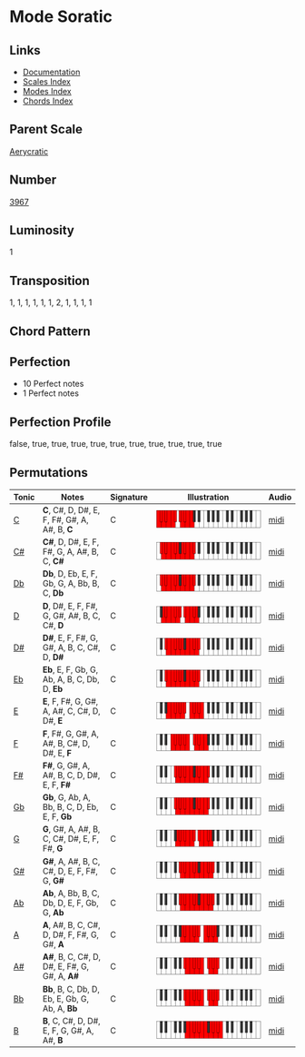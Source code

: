 # Mode Soratic

## Links

- [Documentation](README.md)
- [Scales Index](Scales.md)
- [Modes Index](Modes.md)
- [Chords Index](Chords.md)

## Parent Scale

[Aerycratic](ScaleAerycratic.md)

## Number

[3967](https://ianring.com/musictheory/scales/3967)

## Luminosity

1

## Transposition

1, 1, 1, 1, 1, 1, 2, 1, 1, 1, 1

## Chord Pattern



## Perfection

- 10 Perfect notes
- 1 Perfect notes

## Perfection Profile

false, true, true, true, true, true, true, true, true, true, true

## Permutations

| Tonic | Notes | Signature | Illustration | Audio |
|-------|-------|-----------|--------------|-------|
| [C](ModeCNaturalSoratic.md) | **C**, C#, D, D#, E, F, F#, G#, A, A#, B, **C** | C | ![CNaturalSoratic](ModeCNaturalSoratic.png) | [midi](https://github.com/edipermadi/music/blob/main/docs/ModeCNaturalSoratic.mid?raw=true) |
| [C#](ModeCSharpSoratic.md) | **C#**, D, D#, E, F, F#, G, A, A#, B, C, **C#** | C | ![CSharpSoratic](ModeCSharpSoratic.png) | [midi](https://github.com/edipermadi/music/blob/main/docs/ModeCSharpSoratic.mid?raw=true) |
| [Db](ModeDFlatSoratic.md) | **Db**, D, Eb, E, F, Gb, G, A, Bb, B, C, **Db** | C | ![DFlatSoratic](ModeDFlatSoratic.png) | [midi](https://github.com/edipermadi/music/blob/main/docs/ModeDFlatSoratic.mid?raw=true) |
| [D](ModeDNaturalSoratic.md) | **D**, D#, E, F, F#, G, G#, A#, B, C, C#, **D** | C | ![DNaturalSoratic](ModeDNaturalSoratic.png) | [midi](https://github.com/edipermadi/music/blob/main/docs/ModeDNaturalSoratic.mid?raw=true) |
| [D#](ModeDSharpSoratic.md) | **D#**, E, F, F#, G, G#, A, B, C, C#, D, **D#** | C | ![DSharpSoratic](ModeDSharpSoratic.png) | [midi](https://github.com/edipermadi/music/blob/main/docs/ModeDSharpSoratic.mid?raw=true) |
| [Eb](ModeEFlatSoratic.md) | **Eb**, E, F, Gb, G, Ab, A, B, C, Db, D, **Eb** | C | ![EFlatSoratic](ModeEFlatSoratic.png) | [midi](https://github.com/edipermadi/music/blob/main/docs/ModeEFlatSoratic.mid?raw=true) |
| [E](ModeENaturalSoratic.md) | **E**, F, F#, G, G#, A, A#, C, C#, D, D#, **E** | C | ![ENaturalSoratic](ModeENaturalSoratic.png) | [midi](https://github.com/edipermadi/music/blob/main/docs/ModeENaturalSoratic.mid?raw=true) |
| [F](ModeFNaturalSoratic.md) | **F**, F#, G, G#, A, A#, B, C#, D, D#, E, **F** | C | ![FNaturalSoratic](ModeFNaturalSoratic.png) | [midi](https://github.com/edipermadi/music/blob/main/docs/ModeFNaturalSoratic.mid?raw=true) |
| [F#](ModeFSharpSoratic.md) | **F#**, G, G#, A, A#, B, C, D, D#, E, F, **F#** | C | ![FSharpSoratic](ModeFSharpSoratic.png) | [midi](https://github.com/edipermadi/music/blob/main/docs/ModeFSharpSoratic.mid?raw=true) |
| [Gb](ModeGFlatSoratic.md) | **Gb**, G, Ab, A, Bb, B, C, D, Eb, E, F, **Gb** | C | ![GFlatSoratic](ModeGFlatSoratic.png) | [midi](https://github.com/edipermadi/music/blob/main/docs/ModeGFlatSoratic.mid?raw=true) |
| [G](ModeGNaturalSoratic.md) | **G**, G#, A, A#, B, C, C#, D#, E, F, F#, **G** | C | ![GNaturalSoratic](ModeGNaturalSoratic.png) | [midi](https://github.com/edipermadi/music/blob/main/docs/ModeGNaturalSoratic.mid?raw=true) |
| [G#](ModeGSharpSoratic.md) | **G#**, A, A#, B, C, C#, D, E, F, F#, G, **G#** | C | ![GSharpSoratic](ModeGSharpSoratic.png) | [midi](https://github.com/edipermadi/music/blob/main/docs/ModeGSharpSoratic.mid?raw=true) |
| [Ab](ModeAFlatSoratic.md) | **Ab**, A, Bb, B, C, Db, D, E, F, Gb, G, **Ab** | C | ![AFlatSoratic](ModeAFlatSoratic.png) | [midi](https://github.com/edipermadi/music/blob/main/docs/ModeAFlatSoratic.mid?raw=true) |
| [A](ModeANaturalSoratic.md) | **A**, A#, B, C, C#, D, D#, F, F#, G, G#, **A** | C | ![ANaturalSoratic](ModeANaturalSoratic.png) | [midi](https://github.com/edipermadi/music/blob/main/docs/ModeANaturalSoratic.mid?raw=true) |
| [A#](ModeASharpSoratic.md) | **A#**, B, C, C#, D, D#, E, F#, G, G#, A, **A#** | C | ![ASharpSoratic](ModeASharpSoratic.png) | [midi](https://github.com/edipermadi/music/blob/main/docs/ModeASharpSoratic.mid?raw=true) |
| [Bb](ModeBFlatSoratic.md) | **Bb**, B, C, Db, D, Eb, E, Gb, G, Ab, A, **Bb** | C | ![BFlatSoratic](ModeBFlatSoratic.png) | [midi](https://github.com/edipermadi/music/blob/main/docs/ModeBFlatSoratic.mid?raw=true) |
| [B](ModeBNaturalSoratic.md) | **B**, C, C#, D, D#, E, F, G, G#, A, A#, **B** | C | ![BNaturalSoratic](ModeBNaturalSoratic.png) | [midi](https://github.com/edipermadi/music/blob/main/docs/ModeBNaturalSoratic.mid?raw=true) |

